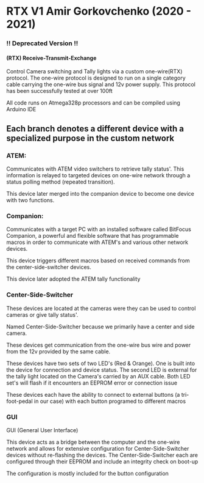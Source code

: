# RTX V1 Amir Gorkovchenko (2020 - 2021)
### !! Deprecated Version !!

#### (RTX) Receive-Transmit-Exchange
Control Camera switching and Tally lights via a custom one-wire(RTX) protocol.
The one-wire protocol is designed to run on a single category cable carrying the one-wire bus signal and 12v power supply.
This protocol has been successfully tested at over 100ft

All code runs on Atmega328p processors and can be compiled using Arduino IDE

## Each branch denotes a different device with a specialized purpose in the custom network

### ATEM:
Communicates with ATEM video switchers to retrieve tally status'.
This information is relayed to targeted devices on one-wire network through a status polling method (repeated transition).

This device later merged into the companion device to become one device with two functions.

### Companion:
Communicates with a target PC with an installed software called BitFocus Companion, a powerful and flexible software that has programmable macros in order to communicate with ATEM's and various other network devices.

This device triggers different macros based on received commands from the center-side-switcher devices.

This device later adopted the ATEM tally functionality

### Center-Side-Switcher
These devices are located at the cameras were they can be used to control cameras or give tally status'.

Named Center-Side-Switcher because we primarily have a center and side camera.

These devices get communication from the one-wire bus wire and power from the 12v provided by the same cable.

These devices have two sets of two LED's (Red & Orange). One is built into the device for connection and device status.
The second LED is external for the tally light located on the Camera's carried by an AUX cable.
Both LED set's will flash if it encounters an EEPROM error or connection issue

These devices each have the ability to connect to external buttons (a tri-foot-pedal in our case) with each button programed to different macros

### GUI
GUI (General User Interface)

This device acts as a bridge between the computer and the one-wire network and allows for extensive configuration for Center-Side-Switcher devices without re-flashing the devices.
The Center-Side-Switcher each are configured through their EEPROM and include an integrity check on boot-up

The configuration is mostly included for the button configuration